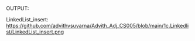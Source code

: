 OUTPUT:

LinkedList_insert: https://github.com/advithvsuvarna/Advith_Adj_CS005/blob/main/1c.Linkedlist/LinkedList_insert.png
